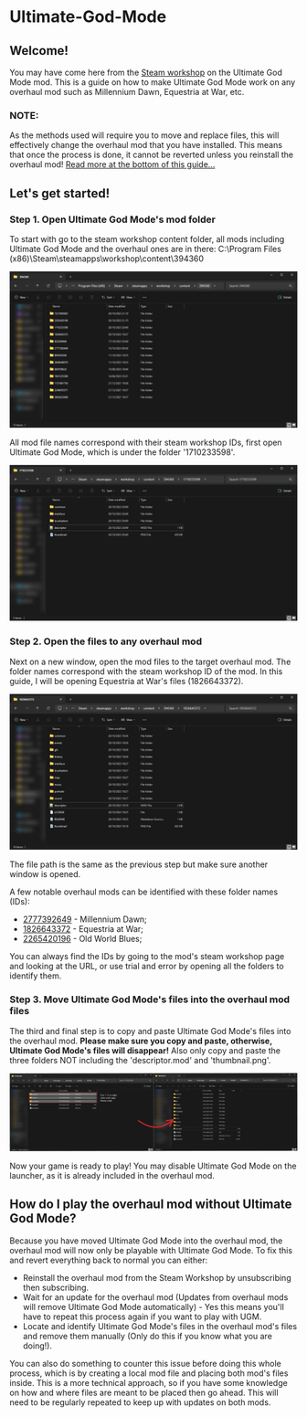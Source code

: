 # Ultimate-God-Mode
## Welcome!
You may have come here from the [Steam workshop](https://steamcommunity.com/sharedfiles/filedetails/?id=1710233598) on the Ultimate God Mode mod. This is a guide on how to make Ultimate God Mode work on any overhaul mod such as Millennium Dawn, Equestria at War, etc. 
### **NOTE:**
As the methods used will require you to move and replace files, this will effectively change the overhaul mod that you have installed. This means that once the process is done, it cannot be reverted unless you reinstall the overhaul mod! [Read more at the bottom of this guide...](https://github.com/kaa-hong/Ultimate-God-Mode/tree/main#how-do-i-play-the-overhaul-mod-without-ultimate-god-mode)

## Let's get started!
### Step 1. Open Ultimate God Mode's mod folder
To start with go to the steam workshop content folder, all mods including Ultimate God Mode and the overhaul ones are in there:
C:\Program Files (x86)\Steam\steamapps\workshop\content\394360

![HOI4 steam workshop folder.](Images/ugm-screen-3.png)

All mod file names correspond with their steam workshop IDs, first open Ultimate God Mode, which is under the folder '1710233598'.

![Ultimate God Mode's steam workshop folder.](Images/ugm-screen-1.png)

### Step 2. Open the files to any overhaul mod
Next on a new window, open the mod files to the target overhaul mod. The folder names correspond with the steam workshop ID of the mod. In this guide, I will be opening Equestria at War's files (1826643372).

![Equestria at War's steam workshop folder.](Images/ugm-screen-2.png)

The file path is the same as the previous step but make sure another window is opened.

A few notable overhaul mods can be identified with these folder names (IDs):
* [2777392649](https://steamcommunity.com/sharedfiles/filedetails/?id=2777392649) - Millennium Dawn;
* [1826643372](https://steamcommunity.com/sharedfiles/filedetails/?id=1826643372) - Equestria at War;
* [2265420196](https://steamcommunity.com/sharedfiles/filedetails/?id=2265420196) - Old World Blues;

You can always find the IDs by going to the mod's steam workshop page and looking at the URL, or use trial and error by opening all the folders to identify them.

### Step 3. Move Ultimate God Mode's files into the overhaul mod files
The third and final step is to copy and paste Ultimate God Mode's files into the overhaul mod. **Please make sure you copy and paste, otherwise, Ultimate God Mode's files will disappear!** Also only copy and paste the three folders NOT including the 'descriptor.mod' and 'thumbnail.png'.

![Copy the three files into the overhaul mod](Images/ugm-screen-4.png)

Now your game is ready to play! You may disable Ultimate God Mode on the launcher, as it is already included in the overhaul mod.

## How do I play the overhaul mod without Ultimate God Mode?
Because you have moved Ultimate God Mode into the overhaul mod, the overhaul mod will now only be playable with Ultimate God Mode. To fix this and revert everything back to normal you can either:
* Reinstall the overhaul mod from the Steam Workshop by unsubscribing then subscribing.
* Wait for an update for the overhaul mod (Updates from overhaul mods will remove Ultimate God Mode automatically) - Yes this means you'll have to repeat this process again if you want to play with UGM.
* Locate and identify Ultimate God Mode's files in the overhaul mod's files and remove them manually (Only do this if you know what you are doing!).

You can also do something to counter this issue before doing this whole process, which is by creating a local mod file and placing both mod's files inside. This is a more technical approach, so if you have some knowledge on how and where files are meant to be placed then go ahead. This will need to be regularly repeated to keep up with updates on both mods.
